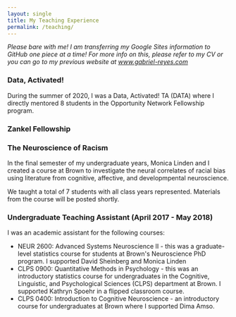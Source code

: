 ```yaml
---
layout: single
title: My Teaching Experience
permalink: /teaching/
---
```


*Please bare with me! I am transferring my Google Sites information to GitHub one piece at a time! For more info on this, please refer to my CV or you can go to my previous website at www.gabriel-reyes.com*

### Data, Activated! 

During the summer of 2020, I was a Data, Activated! TA (DATA) where I directly mentored 8 students in the Opportunity Network Fellowship program. 

### Zankel Fellowship 

### The Neuroscience of Racism 

In the final semester of my undergraduate years, Monica Linden and I created a course at Brown to investigate the neural correlates of racial bias using literature from cognitive, affective, and developmpental neuroscience. 

We taught a total of 7 students with all class years represented. Materials from the course will be posted shortly. 

### Undergraduate Teaching Assistant (April 2017 - May 2018)
I was an academic assistant for the following courses:
* NEUR 2600: Advanced Systems Neuroscience II - this was a graduate-level statistics course for students at Brown's Neuroscience PhD program. I supported David Sheinberg and Monica Linden 
* CLPS 0900: Quantitative Methods in Psychology - this was an introductory statistics course for undergraduates in the Cognitive, Linguistic, and Psychological Sciences (CLPS) department at Brown. I supported Kathryn Spoehr in a flipped classroom course. 
* CLPS 0400: Introduction to Cognitive Neuroscience - an introductory course for undergraduates at Brown where I supported Dima Amso. 
